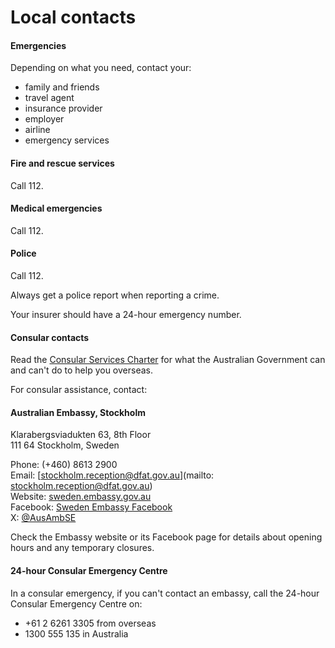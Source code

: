 # Local contacts

#### Emergencies

Depending on what you need, contact your:

* family and friends
* travel agent
* insurance provider
* employer
* airline
* emergency services

#### Fire and rescue services

Call 112.

#### Medical emergencies

Call 112.

#### Police

Call 112.

Always get a police report when reporting a crime.

Your insurer should have a 24-hour emergency number.

#### Consular contacts

Read the [Consular Services Charter](/consular-services/consular-services-charter "Consular Services Charter") for what the Australian Government can and can't do to help you overseas.

For consular assistance, contact:

#### Australian Embassy, Stockholm

Klarabergsviadukten 63, 8th Floor  
111 64 Stockholm, Sweden  
  
Phone: (+460) 8613 2900  
Email: [stockholm.reception@dfat.gov.au](mailto: stockholm.reception@dfat.gov.au)  
Website: [sweden.embassy.gov.au](http://www.sweden.embassy.gov.au/)  
Facebook: [Sweden Embassy Facebook](https://www.facebook.com/AusEmbSE/)  
X: [@AusAmbSE](https://twitter.com/AusAmbSE)

Check the Embassy website or its Facebook page for details about opening hours and any temporary closures.

#### 24-hour Consular Emergency Centre

In a consular emergency, if you can't contact an embassy, call the 24-hour Consular Emergency Centre on:

* +61 2 6261 3305 from overseas
* 1300 555 135 in Australia